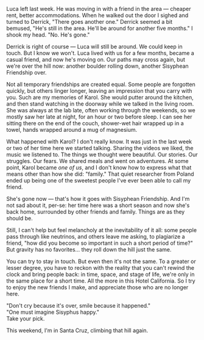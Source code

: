 Luca left last week. He was moving in with a friend in the area — cheaper rent, better accommodations. When he walked out the door I sighed and turned to Derrick, "There goes another one." Derrick seemed a bit bemused, "He's still in the area. He'll be around for another five months." I shook my head. "No. He's gone."

Derrick is right of course — Luca will still be around. We could keep in touch. But I know we won't. Luca lived with us for a few months, became a casual friend, and now he's moving on. Our paths may cross again, but we're over the hill now: another boulder rolling down, another Sisyphean Friendship over.

Not all temporary friendships are created equal. Some people are forgotten quickly, but others linger longer, leaving an impression that you carry with you. Such are my memories of Karol. She would putter around the kitchen, and then stand watching in the doorway while we talked in the living room. She was always at the lab late, often working through the weekends, so we mostly saw her late at night, for an hour or two before sleep. I can see her sitting there on the end of the couch, shower-wet hair wrapped up in a towel, hands wrapped around a mug of magnesium.

What happened with Karol? I don't really know. It was just in the last week or two of her time here we started talking. Sharing the videos we liked, the music we listened to. The things we thought were beautiful. Our stories. Our struggles. Our fears. We shared meals and went on adventures. At some point, Karol became _one of us_, and I don't know how to express what that means other than how she did: "family." That quiet researcher from Poland ended up being one of the sweetest people I've ever been able to call my friend.

She's gone now — that's how it goes with Sisyphean Friendship. And I'm not sad about it, per-se: her time here was a short season and now she's back home, surrounded by other friends and family. Things are as they should be.

Still, I can't help but feel melancholy at the inevitability of it all: some people pass through like neutrinos, and others leave me asking, to plagiarize a friend, "how did you become so important in such a short period of time?" But gravity has no favorites... they roll down the hill just the same.

You can try to stay in touch. But even then it's not the same. To a greater or lesser degree, you have to reckon with the reality that you can't rewind the clock and bring people back: in time, space, and stage of life, we're only in the same place for a short time. All the more in this Hotel California. So I try to enjoy the new friends I make, and appreciate those who are no longer here.

"Don't cry because it's over, smile because it happened."  
"One must imagine Sisyphus happy."  
Take your pick.

This weekend, I'm in Santa Cruz, climbing that hill again.
